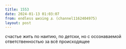 ```yaml
---
title: 1553
date: 2024-01-13 01:03:07
from: endless шизing ⍼ (channel1162404975)
layout: post
---
```


счастье жить по наитию, по детски, но с осознаваемой ответственностью за всё происходящее
